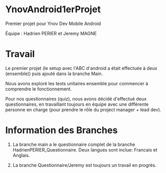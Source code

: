 # YnovAndroid1erProjet
Premier projet pour Ynov Dev Mobile Android

Équipe : Hadrien PERIER et Jeremy MAGNE

# Travail
Le premier projet (le setup avec l'ABC d'android a était effectuée à deux (ensemble)) puis ajouté dans la branche Main.

Nous avons exploré les tests unitaires ensemble pour commencer à comprendre le fonctionnement.

Pour nos questionnaires (quiz), nous avons décidé d'effectué deux questionnaires, en travaillant toujours en équipe avec une différente personne en charge (pour prendre le rôle du project manager + lead dev).

# Information des Branches
1) La branche main a le questionnaire complet de la branche HadrienPERIER_Questionnaire. Deux langues sont inclue: Francais et Anglais.

2) La branche Questionnaire/Jeremy est toujours un travail en progrès.

